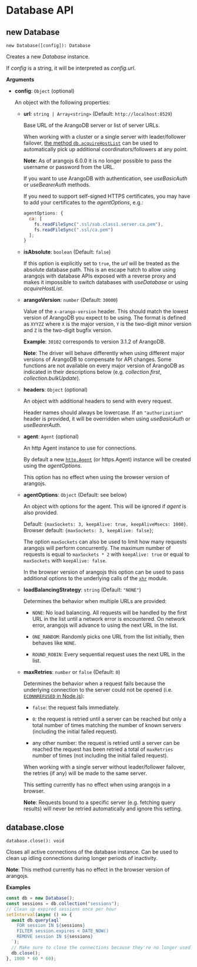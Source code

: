 # Database API

## new Database

`new Database([config]): Database`

Creates a new _Database_ instance.

If _config_ is a string, it will be interpreted as _config.url_.

**Arguments**

- **config**: `Object` (optional)

  An object with the following properties:

  - **url**: `string | Array<string>` (Default: `http://localhost:8529`)

    Base URL of the ArangoDB server or list of server URLs.

    When working with a cluster or a single server with leader/follower failover,
    [the method `db.acquireHostList`](DatabaseManipulation.md#databaseacquirehostlist)
    can be used to automatically pick up additional coordinators/followers at
    any point.

    **Note**: As of arangojs 6.0.0 it is no longer possible to pass
    the username or password from the URL.

    If you want to use ArangoDB with authentication, see
    _useBasicAuth_ or _useBearerAuth_ methods.

    If you need to support self-signed HTTPS certificates, you may have to add
    your certificates to the _agentOptions_, e.g.:

    ```js
    agentOptions: {
      ca: [
        fs.readFileSync(".ssl/sub.class1.server.ca.pem"),
        fs.readFileSync(".ssl/ca.pem")
      ];
    }
    ```

  - **isAbsolute**: `boolean` (Default: `false`)

    If this option is explicitly set to `true`, the _url_ will be treated as the
    absolute database path. This is an escape hatch to allow using arangojs with
    database APIs exposed with a reverse proxy and makes it impossible to switch
    databases with _useDatabase_ or using _acquireHostList_.

  - **arangoVersion**: `number` (Default: `30000`)

    Value of the `x-arango-version` header. This should match the lowest
    version of ArangoDB you expect to be using. The format is defined as
    `XYYZZ` where `X` is the major version, `Y` is the two-digit minor version
    and `Z` is the two-digit bugfix version.

    **Example**: `30102` corresponds to version 3.1.2 of ArangoDB.

    **Note**: The driver will behave differently when using different major
    versions of ArangoDB to compensate for API changes. Some functions are
    not available on every major version of ArangoDB as indicated in their
    descriptions below (e.g. _collection.first_, _collection.bulkUpdate_).

  - **headers**: `Object` (optional)

    An object with additional headers to send with every request.

    Header names should always be lowercase. If an `"authorization"` header is
    provided, it will be overridden when using _useBasicAuth_ or _useBearerAuth_.

  - **agent**: `Agent` (optional)

    An http Agent instance to use for connections.

    By default a new
    [`http.Agent`](https://nodejs.org/api/http.html#http_new_agent_options) (or
    https.Agent) instance will be created using the _agentOptions_.

    This option has no effect when using the browser version of arangojs.

  - **agentOptions**: `Object` (Default: see below)

    An object with options for the agent. This will be ignored if _agent_ is
    also provided.

    Default: `{maxSockets: 3, keepAlive: true, keepAliveMsecs: 1000}`.
    Browser default: `{maxSockets: 3, keepAlive: false}`;

    The option `maxSockets` can also be used to limit how many requests
    arangojs will perform concurrently. The maximum number of requests is
    equal to `maxSockets * 2` with `keepAlive: true` or
    equal to `maxSockets` with `keepAlive: false`.

    In the browser version of arangojs this option can be used to pass
    additional options to the underlying calls of the
    [`xhr`](https://www.npmjs.com/package/xhr) module.

  - **loadBalancingStrategy**: `string` (Default: `"NONE"`)

    Determines the behavior when multiple URLs are provided:

    - `NONE`: No load balancing. All requests will be handled by the first
      URL in the list until a network error is encountered. On network error,
      arangojs will advance to using the next URL in the list.

    - `ONE_RANDOM`: Randomly picks one URL from the list initially, then
      behaves like `NONE`.

    - `ROUND_ROBIN`: Every sequential request uses the next URL in the list.

  - **maxRetries**: `number` or `false` (Default: `0`)

    Determines the behavior when a request fails because the underlying
    connection to the server could not be opened
    (i.e. [`ECONNREFUSED` in Node.js](https://nodejs.org/api/errors.html#errors_common_system_errors)):

    - `false`: the request fails immediately.

    - `0`: the request is retried until a server can be reached but only a
      total number of times matching the number of known servers (including
      the initial failed request).

    - any other number: the request is retried until a server can be reached
      the request has been retried a total of `maxRetries` number of times
      (not including the initial failed request).

    When working with a single server without leader/follower failover, the
    retries (if any) will be made to the same server.

    This setting currently has no effect when using arangojs in a browser.

    **Note**: Requests bound to a specific server (e.g. fetching query results)
    will never be retried automatically and ignore this setting.

## database.close

`database.close(): void`

Closes all active connections of the database instance.
Can be used to clean up idling connections during longer periods of inactivity.

**Note**: This method currently has no effect in the browser version of arangojs.

**Examples**

```js
const db = new Database();
const sessions = db.collection("sessions");
// Clean up expired sessions once per hour
setInterval(async () => {
  await db.query(aql`
    FOR session IN ${sessions}
    FILTER session.expires < DATE_NOW()
    REMOVE session IN ${sessions}
  `);
  // Make sure to close the connections because they're no longer used
  db.close();
}, 1000 * 60 * 60);
```
